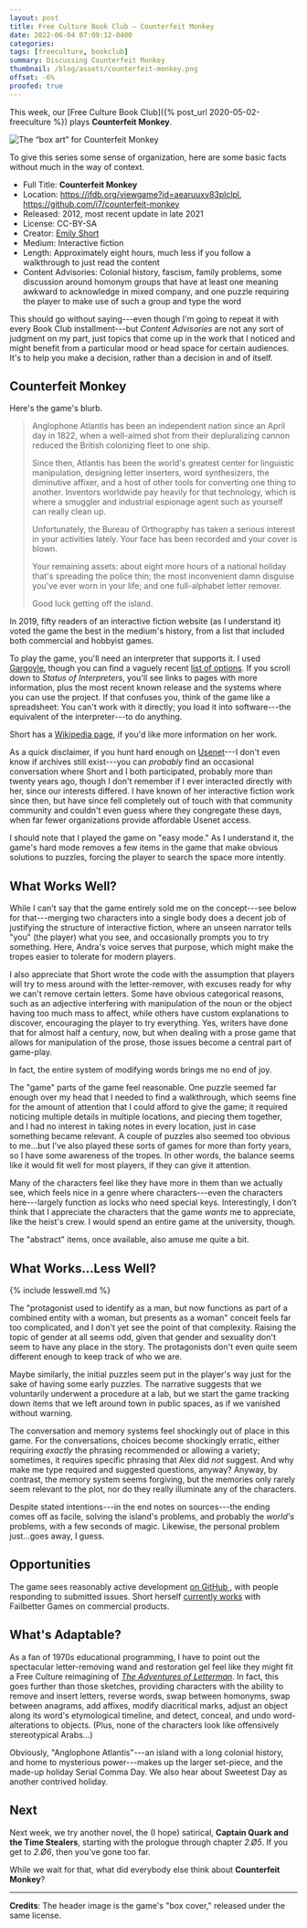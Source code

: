 ```yaml
---
layout: post
title: Free Culture Book Club — Counterfeit Monkey
date: 2022-06-04 07:09:12-0400
categories:
tags: [freeculture, bookclub]
summary: Discussing Counterfeit Monkey
thumbnail: /blog/assets/counterfeit-monkey.png
offset: -6%
proofed: true
---
```


This week, our [Free Culture Book Club]({% post_url 2020-05-02-freeculture %}) plays **Counterfeit Monkey**.

![The “box art” for Counterfeit Monkey](/blog/assets/counterfeit-monkey.png "I assume that a monkey is somewhere in there...")

To give this series some sense of organization, here are some basic facts without much in the way of context.

 * Full Title:  **Counterfeit Monkey**
 * Location:  <https://ifdb.org/viewgame?id=aearuuxv83plclpl>, <https://github.com/i7/counterfeit-monkey>
 * Released:  2012, most recent update in late 2021
 * License:  CC-BY-SA
 * Creator:  [Emily Short](https://emshort.blog/)
 * Medium:  Interactive fiction
 * Length:  Approximately eight hours, much less if you follow a walkthrough to just read the content
 * Content Advisories:  Colonial history, fascism, family problems, some discussion around homonym groups that have at least one meaning awkward to acknowledge in mixed company, and one puzzle requiring the player to make use of such a group and type the word

This should go without saying---even though I'm going to repeat it with every Book Club installment---but *Content Advisories* are not any sort of judgment on my part, just topics that come up in the work that I noticed and might benefit from a particular mood or head space for certain audiences.  It's to help you make a decision, rather than a decision in and of itself.

## Counterfeit Monkey

Here's the game's blurb.

 > Anglophone Atlantis has been an independent nation since an April day in 1822, when a well-aimed shot from their depluralizing cannon reduced the British colonizing fleet to one ship.
 >
 > Since then, Atlantis has been the world's greatest center for linguistic manipulation, designing letter inserters, word synthesizers, the diminutive affixer, and a host of other tools for converting one thing to another. Inventors worldwide pay heavily for that technology, which is where a smuggler and industrial espionage agent such as yourself can really clean up.
 >
 > Unfortunately, the Bureau of Orthography has taken a serious interest in your activities lately. Your face has been recorded and your cover is blown.
 >
 > Your remaining assets: about eight more hours of a national holiday that's spreading the police thin; the most inconvenient damn disguise you've ever worn in your life; and one full-alphabet letter remover.
 >
 > Good luck getting off the island.

In 2019, fifty readers of an interactive fiction website (as I understand it) voted the game the best in the medium's history, from a list that included both commercial and hobbyist games.

To play the game, you'll need an interpreter that supports it.  I used [Gargoyle](http://ccxvii.net/gargoyle/), though you can find a vaguely recent [list of options](https://www.ifwiki.org/Glulx).  If you scroll down to *Status of Interpreters*, you'll see links to pages with more information, plus the most recent known release and the systems where you can use the project.  If that confuses you, think of the game like a spreadsheet:  You can't work with it directly; you load it into software---the equivalent of the interpreter---to do anything.

Short has a [Wikipedia page](https://en.wikipedia.org/wiki/Emily_Short), if you'd like more information on her work.

As a quick disclaimer, if you hunt hard enough on [Usenet](https://en.wikipedia.org/wiki/Usenet)---I don't even know if archives still exist---you can *probably* find an occasional conversation where Short and I both participated, probably more than twenty years ago, though I don't remember if I ever interacted directly with her, since our interests differed.  I have known of her interactive fiction work since then, but have since fell completely out of touch with that community community and couldn't even guess where they congregate these days, when far fewer organizations provide affordable Usenet access.

I should note that I played the game on "easy mode."  As I understand it, the game's hard mode removes a few items in the game that make obvious solutions to puzzles, forcing the player to search the space more intently.

## What Works Well?

While I can't say that the game entirely sold me on the concept---see below for that---merging two characters into a single body does a decent job of justifying the structure of interactive fiction, where an unseen narrator tells "you" (the player) what you see, and occasionally prompts you to try something.  Here, Andra's voice serves that purpose, which might make the tropes easier to tolerate for modern players.

I also appreciate that Short wrote the code with the assumption that players will try to mess around with the letter-remover, with excuses ready for why we can't remove certain letters.  Some have obvious categorical reasons, such as an adjective interfering with manipulation of the noun or the object having too much mass to affect, while others have custom explanations to discover, encouraging the player to try everything.  Yes, writers have done that for almost half a century, now, but when dealing with a prose game that allows for manipulation of the prose, those issues become a central part of game-play.

In fact, the entire system of modifying words brings me no end of joy.

The "game" parts of the game feel reasonable.  One puzzle seemed far enough over my head that I needed to find a walkthrough, which seems fine for the amount of attention that I could afford to give the game; it required noticing multiple details in multiple locations, and piecing them together, and I had no interest in taking notes in every location, just in case something became relevant.  A couple of puzzles also seemed too obvious to me...but I've also played these sorts of games for more than forty years, so I have some awareness of the tropes.  In other words, the balance seems like it would fit well for most players, if they can give it attention.

Many of the characters feel like they have more in them than we actually see, which feels nice in a genre where characters---even the characters here---largely function as locks who need special keys.  Interestingly, I don't think that I appreciate the characters that the game *wants* me to appreciate, like the heist's crew.  I would spend an entire game at the university, though.

The "abstract" items, once available, also amuse me quite a bit.

## What Works...Less Well?

{% include lesswell.md %}

The "protagonist used to identify as a man, but now functions as part of a combined entity with a woman, but presents as a woman" conceit feels far too complicated, and I don't yet see the point of that complexity.  Raising the topic of gender at all seems odd, given that gender and sexuality don't seem to have any place in the story.  The protagonists don't even quite seem different enough to keep track of who we are.

Maybe similarly, the initial puzzles seem put in the player's way just for the sake of having some early puzzles.  The narrative suggests that we voluntarily underwent a procedure at a lab, but we start the game tracking down items that we left around town in public spaces, as if we vanished without warning.

The conversation and memory systems feel shockingly out of place in this game.  For the conversations, choices become shockingly erratic, either requiring *exactly* the phrasing recommended or allowing a variety; sometimes, it requires specific phrasing that Alex did *not* suggest.  And why make me type required and suggested questions, anyway?  Anyway, by contrast, the memory system seems forgiving, but the memories only rarely seem relevant to the plot, nor do they really illuminate any of the characters.

Despite stated intentions---in the end notes on sources---the ending comes off as facile, solving the island's problems, and probably the *world's* problems, with a few seconds of magic.  Likewise, the personal problem just...goes away, I guess.

## Opportunities

The game sees reasonably active development [on GitHub <i class="fab fa-github"></i>](https://github.com/i7/counterfeit-monkey), with people responding to submitted issues.  Short herself [currently works](https://emshort.blog/commercial-portfolio/) with Failbetter Games on commercial products.

## What's Adaptable?

As a fan of 1970s educational programming, I have to point out the spectacular letter-removing wand and restoration gel feel like they might fit a Free Culture reimagining of [*The Adventures of Letterman*](https://en.wikipedia.org/wiki/The_Adventures_of_Letterman).  In fact, this goes further than those sketches, providing characters with the ability to remove and insert letters, reverse words, swap between homonyms, swap between anagrams, add affixes, modify diacritical marks, adjust an object along its word's etymological timeline, and detect, conceal, and undo word-alterations to objects.  (Plus, none of the characters look like offensively stereotypical Arabs...)

Obviously, "Anglophone Atlantis"---an island with a long colonial history, and home to mysterious power---makes up the larger set-piece, and the made-up holiday Serial Comma Day.  We also hear about Sweetest Day as another contrived holiday.

## Next

Next week, we try another novel, the (I hope) satirical, **Captain Quark and the Time Stealers**, starting with the prologue through chapter *2.Ø5*.  If you get to *2.Ø6*, then you've gone too far.

While we wait for that, what did everybody else think about **Counterfeit Monkey**?

* * *

**Credits**:  The header image is the game's "box cover," released under the same license.
